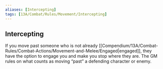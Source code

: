 ```yaml
---
aliases: [Intercepting]
tags: [13A/Combat/Rules/Movement/Intercepting]
---
```


## Intercepting

If you move past someone who is not already [[Compendium/13A/Combat-Rules/Combat-Actions/Movement-and-Melee/Engaged|engaged]], they have the option to engage you and make you stop where they are. The GM rules on what counts as moving “past” a defending character or enemy.
